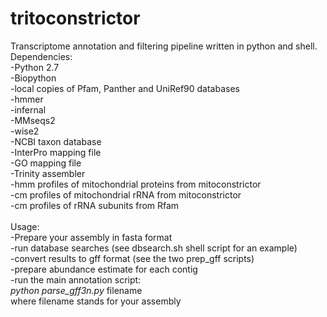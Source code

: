# tritoconstrictor

Transcriptome annotation and filtering pipeline written in python and shell.</br>
Dependencies:</br>
-Python 2.7</br>
-Biopython</br>
-local copies of Pfam, Panther and UniRef90 databases</br>
-hmmer</br>
-infernal</br>
-MMseqs2</br>
-wise2</br>
-NCBI taxon database</br>
-InterPro mapping file</br>
-GO mapping file</br>
-Trinity assembler</br>
-hmm profiles of mitochondrial proteins from mitoconstrictor</br>
-cm profiles of mitochondrial rRNA from mitoconstrictor</br>
-cm profiles of rRNA subunits from Rfam</br>
</br>
Usage:</br>
-Prepare your assembly in fasta format </br>
-run database searches (see dbsearch.sh shell script for an example)</br>
-convert results to gff format (see the two prep_gff scripts)</br>
-prepare abundance estimate for each contig</br>
-run the main annotation script:</br>
  <i>python parse_gff3n.py </i> filename</br>
  where filename stands for your assembly</br>
  
